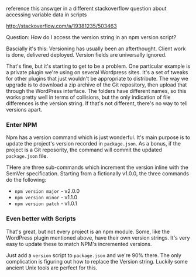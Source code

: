 reference this answqer in a different stackoverflow question about accessing variable data in scripts

http://stackoverflow.com/a/19381235/503463


Question: How do I access the version string in an npm version script?



Bascially it's this: Versioning has usually been an afterthought. Client work is done, delivered deployed. Version fields are universally ignored.

That's fine, but it's starting to get to be a problem. One particular example is a private plugin we're using on several Wordpress sites. It's a set of tweaks for other plugins that just wouldn't be appropriate to distribute. The way we upgrade is to download a zip archive of the Git repository, then upload that through the WordPress interface. The folders have different names, so this works pretty well in terms of collisions, but the only indication of file differences is the version string. If that's not different, there's no way to tell versions apart. 

### Enter NPM 

Npm has a version command which is just wonderful. It's main purpose is to update the project's version recorded in `package.json`. As a bonus, if the project is a Git reposority, the command will commit the updated `package.json` file. 

THere are three sub-commands which increment the version inline with the SemVer specification. Starting from a fictionally v1.0.0, the three commands do the following:

* `npm version major` - v2.0.0
* `npm version minor` - v1.1.0
* `npm version patch` - v1.0.1

### Even better with Scripts

That's great, but not every project is an npm module. Some, like the WordPress plugin mentioned above, have their own version strings. It's very easy to update these to match NPM's incremented versions. 

Just add a `version` script to `package.json` and we're 90% there. The only complication is figuring out how to replace the Version string. Luckily some ancient Unix tools are perfect for this.



